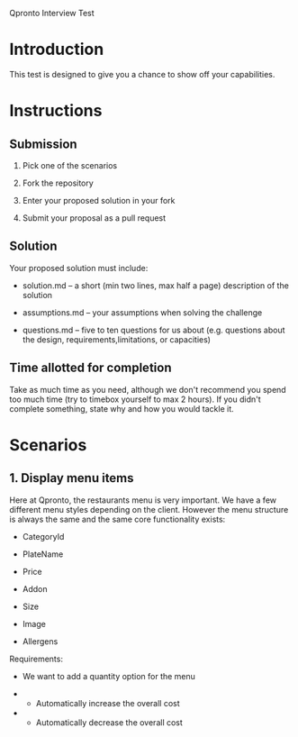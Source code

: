 Qpronto Interview Test

# Introduction

This test is designed to give you a chance to show off your capabilities.

# Instructions

## Submission

1. Pick one of the scenarios

2. Fork the repository

3. Enter your proposed solution in your fork

4. Submit your proposal as a pull request

## Solution

Your proposed solution must include:

* solution.md – a short (min two lines, max half a page) description of the solution

* assumptions.md – your assumptions when solving the challenge

* questions.md – five to ten questions for us about (e.g. questions about the design, requirements,limitations, or capacities)


## Time allotted for completion

Take as much time as you need, although we don't recommend you spend too much time (try to timebox yourself to max 2 hours). If you didn't complete something, state why and how you would tackle it.

# Scenarios

## 1. Display menu items

Here at Qpronto, the restaurants menu is very important. We have a few different menu styles depending on the client. However the menu structure is always the same and the same core functionality exists:

* CategoryId

* PlateName

* Price

* Addon

* Size

* Image

* Allergens

Requirements:

* We want to add a quantity option for the menu

* * Automatically increase the overall cost

* * Automatically decrease the overall cost

